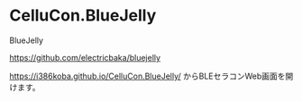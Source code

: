# CelluCon.BlueJelly
BlueJelly

https://github.com/electricbaka/bluejelly


https://i386koba.github.io/CelluCon.BlueJelly/ からBLEセラコンWeb画面を開けます。
